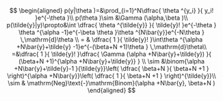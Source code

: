 
$$
\begin{aligned}
        p(y|\theta )=&\prod_{i=1}^N\dfrac{ \theta ^{y_i} }{ y_i! }e^{-\theta }\\
        p(\theta )\sim &\Gamma (\alpha,\beta )\\ 
        p(\tilde{y}|y)\propto&\int \dfrac{ \theta ^{\tilde{y}} }{ \tilde{y}! }e^{-\theta } \theta ^{\alpha -1}e^{-\beta \theta }\theta ^{N\bar{y}}e^{-N\theta }  \,\mathrm{d}\theta \\
        = & \dfrac{ 1 }{ \tilde{y}! }\int\theta ^{\alpha +N\bar{y}+\tilde{y} -1}e^{-(\beta+N +1)\theta }  \,\mathrm{d}\theta\\
        =&\dfrac{ 1 }{ \tilde{y}! }\dfrac{ \Gamma (\alpha +N\bar{y}+\tilde{y}) }{ (\beta+N +1)^{\alpha +N\bar{y}+\tilde{y}} } \\
        \sim &\binom{\alpha +N\bar{y}+\tilde{y}-1 }{\tilde{y}}\left( \dfrac{ \beta+N  }{ \beta+N +1 }  \right)^{\alpha +N\bar{y}}\left( \dfrac{ 1 }{ \beta+N +1 } \right)^{\tilde{y}}\\
        \sim & \mathrm{Neg}\text{-}\mathrm{Binom}(\alpha +N\bar{y}, \beta+N )
\end{aligned}
$$ 


